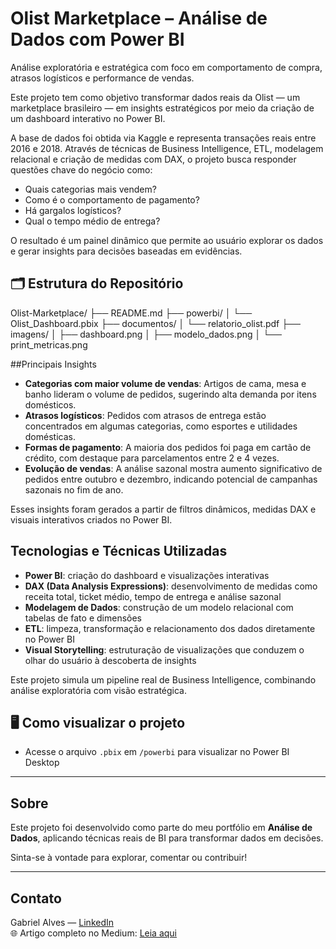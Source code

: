 # Olist Marketplace – Análise de Dados com Power BI  
Análise exploratória e estratégica com foco em comportamento de compra, atrasos logísticos e performance de vendas.

Este projeto tem como objetivo transformar dados reais da Olist — um marketplace brasileiro — em insights estratégicos por meio da criação de um dashboard interativo no Power BI.

A base de dados foi obtida via Kaggle e representa transações reais entre 2016 e 2018. Através de técnicas de Business Intelligence, ETL, modelagem relacional e criação de medidas com DAX, o projeto busca responder questões chave do negócio como:

- Quais categorias mais vendem?
- Como é o comportamento de pagamento?
- Há gargalos logísticos?
- Qual o tempo médio de entrega?

O resultado é um painel dinâmico que permite ao usuário explorar os dados e gerar insights para decisões baseadas em evidências.

## 🗂️ Estrutura do Repositório

Olist-Marketplace/
├── README.md
├── powerbi/
│   └── Olist_Dashboard.pbix
├── documentos/
│   └── relatorio_olist.pdf
├── imagens/
│   ├── dashboard.png
│   ├── modelo_dados.png
│   └── print_metricas.png

##Principais Insights

-  **Categorias com maior volume de vendas**: Artigos de cama, mesa e banho lideram o volume de pedidos, sugerindo alta demanda por itens domésticos.
- **Atrasos logísticos**: Pedidos com atrasos de entrega estão concentrados em algumas categorias, como esportes e utilidades domésticas.
- **Formas de pagamento**: A maioria dos pedidos foi paga em cartão de crédito, com destaque para parcelamentos entre 2 e 4 vezes.
- **Evolução de vendas**: A análise sazonal mostra aumento significativo de pedidos entre outubro e dezembro, indicando potencial de campanhas sazonais no fim de ano.

Esses insights foram gerados a partir de filtros dinâmicos, medidas DAX e visuais interativos criados no Power BI.

## Tecnologias e Técnicas Utilizadas

- **Power BI**: criação do dashboard e visualizações interativas
- **DAX (Data Analysis Expressions)**: desenvolvimento de medidas como receita total, ticket médio, tempo de entrega e análise sazonal
- **Modelagem de Dados**: construção de um modelo relacional com tabelas de fato e dimensões
- **ETL**: limpeza, transformação e relacionamento dos dados diretamente no Power BI
- **Visual Storytelling**: estruturação de visualizações que conduzem o olhar do usuário à descoberta de insights

Este projeto simula um pipeline real de Business Intelligence, combinando análise exploratória com visão estratégica.

## 🖥 Como visualizar o projeto

- Acesse o arquivo `.pbix` em `/powerbi` para visualizar no Power BI Desktop

---

##  Sobre

Este projeto foi desenvolvido como parte do meu portfólio em **Análise de Dados**, aplicando técnicas reais de BI para transformar dados em decisões.

Sinta-se à vontade para explorar, comentar ou contribuir!

---

##  Contato

Gabriel Alves — [LinkedIn](https://www.linkedin.com/in/gabriel-alves-dados/)  
🌐 Artigo completo no Medium: [Leia aqui]([https://lnkd.in/dvM7dgU8](https://medium.com/@gabrielhanszmann/análise-de-dados-reais-da-olist-com-power-bi-c16cafe2a35d))
